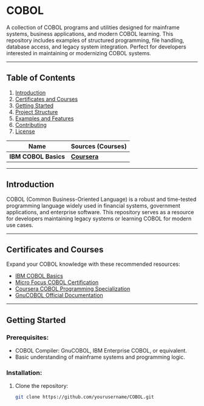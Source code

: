 # COBOL  
A collection of COBOL programs and utilities designed for mainframe systems, business applications, and modern COBOL learning. This repository includes examples of structured programming, file handling, database access, and legacy system integration. Perfect for developers interested in maintaining or modernizing COBOL systems.

---

## Table of Contents  
1. [Introduction](#introduction)  
2. [Certificates and Courses](#certificates-and-courses)  
3. [Getting Started](#getting-started)  
4. [Project Structure](#project-structure)  
5. [Examples and Features](#examples-and-features)  
6. [Contributing](#contributing)  
7. [License](#license)  

| Name | Sources (Courses)                                                           |
| --- | ----------------------------------------------------------------------- |
| **IBM COBOL Basics**   | [**Coursera**](https://www.coursera.org/learn/ibm-cobol-basics/lecture/X8SxX/course-introduction-video)  


---

## Introduction  
COBOL (Common Business-Oriented Language) is a robust and time-tested programming language widely used in financial systems, government applications, and enterprise software. This repository serves as a resource for developers maintaining legacy systems or learning COBOL for modern use cases.

---

## Certificates and Courses  
Expand your COBOL knowledge with these recommended resources:  
- [IBM COBOL Basics](https://www.ibm.com/training/)  
- [Micro Focus COBOL Certification](https://www.microfocus.com/en-us)  
- [Coursera COBOL Programming Specialization](https://www.coursera.org/)  
- [GnuCOBOL Official Documentation](https://gnucobol.sourceforge.io/)  

---

## Getting Started  
### Prerequisites:  
- COBOL Compiler: GnuCOBOL, IBM Enterprise COBOL, or equivalent.  
- Basic understanding of mainframe systems and programming logic.  

### Installation:  
1. Clone the repository:  
   ```bash  
   git clone https://github.com/yourusername/COBOL.git  
